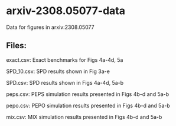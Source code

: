 # arxiv-2308.05077-data
Data for figures in arxiv:2308.05077

## Files:
exact.csv: Exact benchmarks for Figs 4a-4d, 5a

SPD_10.csv: SPD results shown in Fig 3a-e

SPD.csv: SPD results shown in Figs 4a-4d, 5a-b

peps.csv: PEPS simulation results presented in Figs 4b-d and 5a-b

pepo.csv: PEPO simulation results presented in Figs 4b-d and 5a-b

mix.csv: MIX simulation results presented in Figs 4b-d and 5a-b
